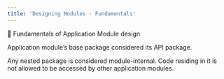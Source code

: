 ```yaml
---
title: 'Designing Modules - Fundamentals'
---
```


📖 Fundamentals of Application Module design

Application module’s base package considered its API package.

Any nested package is considered module-internal. Code residing in it is not allowed to be accessed by other application modules.